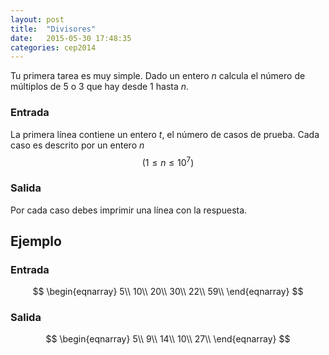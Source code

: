 ```yaml
---
layout: post
title:  "Divisores"
date:   2015-05-30 17:48:35
categories: cep2014
---
```



Tu primera tarea es muy simple. Dado un entero _n_ calcula el número
de múltiplos de 5 o 3 que hay desde  1 hasta _n_.

### Entrada

La primera línea contiene un entero _t_, el número de casos de prueba.
Cada caso es descrito por un entero _n_ $$(1 \leq n \leq 10^7)$$

### Salida

Por cada caso debes imprimir una línea con la respuesta.

## Ejemplo

### Entrada
$$
\begin{eqnarray}
5\\
10\\
20\\
30\\
22\\
59\\
\end{eqnarray}
$$

### Salida
$$
\begin{eqnarray}
5\\
9\\
14\\
10\\
27\\
\end{eqnarray}
$$
